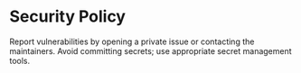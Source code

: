# Security Policy

Report vulnerabilities by opening a private issue or contacting the maintainers.
Avoid committing secrets; use appropriate secret management tools.
